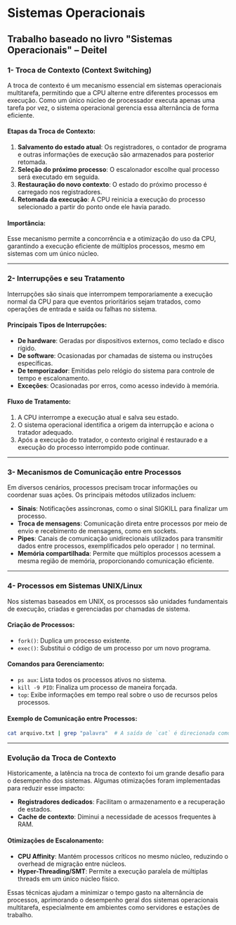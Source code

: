 # Sistemas Operacionais

## Trabalho baseado no livro "Sistemas Operacionais" – Deitel

### 1- Troca de Contexto (Context Switching)

A troca de contexto é um mecanismo essencial em sistemas operacionais multitarefa, permitindo que a CPU alterne entre diferentes processos em execução. Como um único núcleo de processador executa apenas uma tarefa por vez, o sistema operacional gerencia essa alternância de forma eficiente.

#### Etapas da Troca de Contexto:

1. **Salvamento do estado atual**: Os registradores, o contador de programa e outras informações de execução são armazenados para posterior retomada.
2. **Seleção do próximo processo**: O escalonador escolhe qual processo será executado em seguida.
3. **Restauração do novo contexto**: O estado do próximo processo é carregado nos registradores.
4. **Retomada da execução**: A CPU reinicia a execução do processo selecionado a partir do ponto onde ele havia parado.

#### Importância:
Esse mecanismo permite a concorrência e a otimização do uso da CPU, garantindo a execução eficiente de múltiplos processos, mesmo em sistemas com um único núcleo.

---

### 2- Interrupções e seu Tratamento

Interrupções são sinais que interrompem temporariamente a execução normal da CPU para que eventos prioritários sejam tratados, como operações de entrada e saída ou falhas no sistema.

#### Principais Tipos de Interrupções:

- **De hardware**: Geradas por dispositivos externos, como teclado e disco rígido.
- **De software**: Ocasionadas por chamadas de sistema ou instruções específicas.
- **De temporizador**: Emitidas pelo relógio do sistema para controle de tempo e escalonamento.
- **Exceções**: Ocasionadas por erros, como acesso indevido à memória.

#### Fluxo de Tratamento:

1. A CPU interrompe a execução atual e salva seu estado.
2. O sistema operacional identifica a origem da interrupção e aciona o tratador adequado.
3. Após a execução do tratador, o contexto original é restaurado e a execução do processo interrompido pode continuar.

---

### 3- Mecanismos de Comunicação entre Processos

Em diversos cenários, processos precisam trocar informações ou coordenar suas ações. Os principais métodos utilizados incluem:

- **Sinais**: Notificações assíncronas, como o sinal SIGKILL para finalizar um processo.
- **Troca de mensagens**: Comunicação direta entre processos por meio de envio e recebimento de mensagens, como em sockets.
- **Pipes**: Canais de comunicação unidirecionais utilizados para transmitir dados entre processos, exemplificados pelo operador `|` no terminal.
- **Memória compartilhada**: Permite que múltiplos processos acessem a mesma região de memória, proporcionando comunicação eficiente.

---

### 4- Processos em Sistemas UNIX/Linux

Nos sistemas baseados em UNIX, os processos são unidades fundamentais de execução, criadas e gerenciadas por chamadas de sistema.

#### Criação de Processos:

- `fork()`: Duplica um processo existente.
- `exec()`: Substitui o código de um processo por um novo programa.

#### Comandos para Gerenciamento:

- `ps aux`: Lista todos os processos ativos no sistema.
- `kill -9 PID`: Finaliza um processo de maneira forçada.
- `top`: Exibe informações em tempo real sobre o uso de recursos pelos processos.

#### Exemplo de Comunicação entre Processos:
```bash
cat arquivo.txt | grep "palavra"  # A saída de `cat` é direcionada como entrada para `grep`
```

---

### Evolução da Troca de Contexto

Historicamente, a latência na troca de contexto foi um grande desafio para o desempenho dos sistemas. Algumas otimizações foram implementadas para reduzir esse impacto:

- **Registradores dedicados**: Facilitam o armazenamento e a recuperação de estados.
- **Cache de contexto**: Diminui a necessidade de acessos frequentes à RAM.

#### Otimizações de Escalonamento:

- **CPU Affinity**: Mantém processos críticos no mesmo núcleo, reduzindo o overhead de migração entre núcleos.
- **Hyper-Threading/SMT**: Permite a execução paralela de múltiplas threads em um único núcleo físico.

Essas técnicas ajudam a minimizar o tempo gasto na alternância de processos, aprimorando o desempenho geral dos sistemas operacionais multitarefa, especialmente em ambientes como servidores e estações de trabalho.
